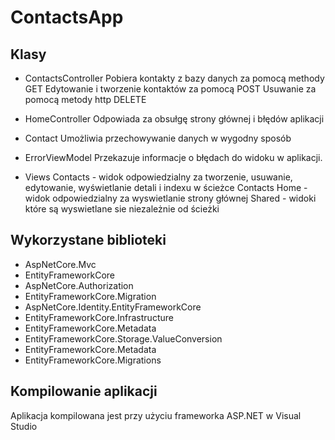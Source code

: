 ﻿# ContactsApp

## Klasy
- ContactsController
Pobiera kontakty z bazy danych za pomocą methody GET 
Edytowanie i tworzenie kontaktów za pomocą POST
Usuwanie za pomocą metody http DELETE

- HomeController
Odpowiada za obsułgę strony głównej i błędów aplikacji
- Contact
Umożliwia przechowywanie danych w wygodny sposób
- ErrorViewModel
Przekazuje informacje o błędach do widoku w aplikacji.
- Views
Contacts - widok odpowiedzialny za tworzenie, usuwanie, edytowanie, wyświetlanie detali i indexu w ścieżce Contacts
Home - widok odpowiedzialny za wyswietlanie strony głównej
Shared - widoki które są wyswietlane sie niezależnie od ścieżki

## Wykorzystane biblioteki
- AspNetCore.Mvc
- EntityFrameworkCore
- AspNetCore.Authorization
- EntityFrameworkCore.Migration
- AspNetCore.Identity.EntityFrameworkCore
- EntityFrameworkCore.Infrastructure
- EntityFrameworkCore.Metadata
- EntityFrameworkCore.Storage.ValueConversion
- EntityFrameworkCore.Metadata
- EntityFrameworkCore.Migrations

## Kompilowanie aplikacji 
Aplikacja kompilowana jest przy użyciu frameworka ASP.NET w Visual Studio
